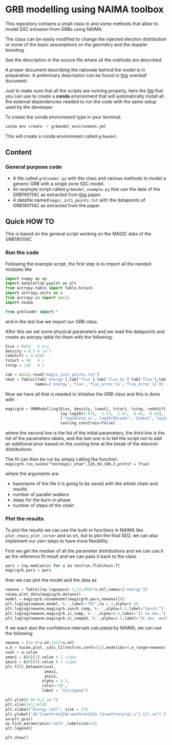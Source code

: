 # GRB modelling using NAIMA toolbox
This repository contains a small class in and some methods that allow to model 
SSC emission from GRBs using NAIMA.

The class can be easily modified to change the injected electron distribution 
or some of the basic assumptions on the geometry and the doppler boosting.

See the description in the source file where all the methods are described.

A proper document describing the rationale behind the model is in preparation.
A preliminary description can be found
in [this](https://www.overleaf.com/read/ddhndqcfgzxc) overleaf document.

Just to make sure that all the scripts are running properly, here the [file](grbmodel_environment.yml)
that you can use to create a **conda** environment that will automatically 
install all the external dependencies needed to run the code with the same setup
used by the developer.

To create the conda environment type in your terminal:

```bash
conda env create -f grbmodel_environment.yml
```

This will create a conda environment called `grbmodel`.

## Content

### General purpose code

* A file called `grbloader.py` with the class and various methods to model a generic 
GRB with a single zone SSC model.
* An example script called `grbmodel_example.py` that use the data of the GRB190114C as extracted from 
[this](https://ui.adsabs.harvard.edu/abs/2019Natur.575..459M/abstract) paper.
* A datafile named `magic_int1_points.txt` with the datapoints of GRB190114C as extracted from the paper.

## Quick HOW TO
This is based on the general script working on the MAGIC data of the GRB190114C

### Run the code
Following the example script, the first step is to import all the needed modules like
```python
import numpy as np
import matplotlib.pyplot as plt
from astropy.table import Table,hstack
import astropy.units as u
from astropy.io import ascii
import naima

from grbloader import *
```
and in the last line we import our GRB class.

After this we set some physical parameters and we read the datapoints and create an astropy table
for them with the following:
```python
Eiso = 8e53   # erg
density = 0.5 # cm-3
redshift = 0.4245 
tstart = 68   # s
tstop = 110   # s

tab = ascii.read("magic_int1_points.txt")
newt = Table([tab['energy'],tab['flux'],tab['flux_hi']-tab['flux'],tab['flux']-tab['flux_lo']],
             names=['energy','flux','flux_error_hi','flux_error_lo'])
```
Now we have all that is needed to initialise the GRB class and this is done with
```python
magicgrb = GRBModelling(Eiso, density, [newt], tstart, tstop, redshift,
                        [np.log10(0.07), -1.53,  2.87,  0.45,  0.01],
                        ['log10(eta_e)','log10(Ebreak)','Index2','log10(Ec)','log10(B)'],
                        cooling_constrain=False)
```
where the second line is the list of the initial parameters, the third line is the list
of the parameters labels, and the last one is to tell the script not to add an additional
prior based on the cooling time at the break of the electron distributions.

The fit can then be run by simply calling the function:
`magicgrb.run_naima("testmagic_etae",128,50,100,2,prefit = True)`

where the arguments are:
* basename of the file it is going to be saved with the whole chain and results
* number of parallel walkers
* steps for the burn-in phase
* number of steps of the chain

### Plot the results
To plot the results we can use the built-in functions in NAIMA like `plot_chain`, `plot_corner`
and so on, but to plot the final SED, we can also implement our own steps to have more flexibility.

First we get the median of all the parameter distributions and we can use it as the reference 
fit result and we can pass it back to the class
```python
pars = [np.median(a) for a in testrun.flatchain.T]
magicgrb.pars = pars
```
then we can plot the model and the data as
```python
newene = Table([np.logspace(-1,13,500)*u.eV],names=['energy'])
naima.plot_data(magicgrb.dataset)
model = magicgrb.naimamodel(magicgrb.pars,newene)[0]
plt.loglog(newene,model,'k-',label="TOT",lw = 3,alpha=0.3)
plt.loglog(newene,magicgrb.synch_comp,'k--',alpha=0.5,label="Synch.")
plt.loglog(newene,magicgrb.ic_comp,'k-.',alpha=0.5,label="IC no abs.")
plt.loglog(newene,magicgrb.ic_compGG,'k:',alpha=0.5,label="IC abs. method 1")
```

If we want also the confidence intervals calculated by NAIMA, we can use the following
```python
newene = [1e-4*u.eV,1e13*u.eV]
a,b = naima.plot._calc_CI(testrun,confs=[1],modelidx=0,e_range=newene) # this is a protected naima function...I know...
xval = a.value
ymax1 = b[0][1].value # 1 sigma
ymin1 = b[0][0].value # 1 sigma
plt.fill_between(xval,
                 ymax1,
                 ymin1,
                alpha = 0.2,
                color='C0',
                label = "1$\sigma$")

plt.ylim(0.9e-9,1.1e-7)
plt.xlim(1e3,1e13)
plt.xlabel("Energy [eV]", size = 13)
plt.ylabel("$E^2\mathrm{d}N/\mathrm{d}E$ [$\mathrm{erg\,s^{-1}\,cm^{-2}}$]", size = 13)
ax=plt.gca()
ax.tick_params(axis='both',labelsize=12)
plt.legend()

plt.show()
```

